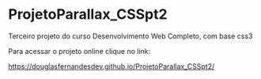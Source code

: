 # ProjetoParallax_CSSpt2
Terceiro projeto do curso Desenvolvimento Web Completo, com base css3


Para acessar o projeto online clique no link:

https://douglasfernandesdev.github.io/ProjetoParallax_CSSpt2/
